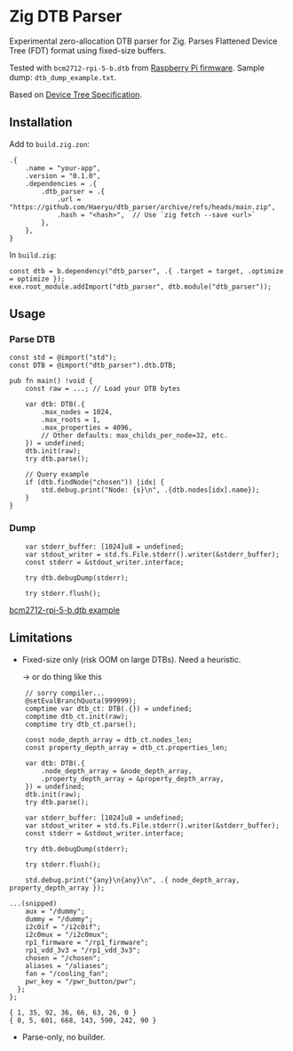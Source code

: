 # Zig DTB Parser

Experimental zero-allocation DTB parser for Zig. Parses Flattened Device Tree (FDT) format using fixed-size buffers.

Tested with `bcm2712-rpi-5-b.dtb` from [Raspberry Pi firmware](https://github.com/raspberrypi/firmware). Sample dump: `dtb_dump_example.txt`.

Based on [Device Tree Specification](https://devicetree-specification.readthedocs.io/en/stable/flattened-format.html).

## Installation
Add to `build.zig.zon`:
```zig
.{
    .name = "your-app",
    .version = "0.1.0",
    .dependencies = .{
        .dtb_parser = .{
            .url = "https://github.com/Haeryu/dtb_parser/archive/refs/heads/main.zip",
            .hash = "<hash>",  // Use `zig fetch --save <url>`
        },
    },
}
```

In `build.zig`:
```zig
const dtb = b.dependency("dtb_parser", .{ .target = target, .optimize = optimize });
exe.root_module.addImport("dtb_parser", dtb.module("dtb_parser"));
```

## Usage
### Parse DTB
```zig
const std = @import("std");
const DTB = @import("dtb_parser").dtb.DTB;

pub fn main() !void {
    const raw = ...; // Load your DTB bytes

    var dtb: DTB(.{
        .max_nodes = 1024,
        .max_roots = 1,
        .max_properties = 4096,
        // Other defaults: max_childs_per_node=32, etc.
    }) = undefined;
    dtb.init(raw);
    try dtb.parse();

    // Query example
    if (dtb.findNode("chosen")) |idx| {
        std.debug.print("Node: {s}\n", .{dtb.nodes[idx].name});
    }
}
```

### Dump
```zig
    var stderr_buffer: [1024]u8 = undefined;
    var stdout_writer = std.fs.File.stderr().writer(&stderr_buffer);
    const stderr = &stdout_writer.interface;

    try dtb.debugDump(stderr);

    try stderr.flush();
```

[bcm2712-rpi-5-b.dtb example](https://github.com/Haeryu/dtb_parser/blob/5755a7b57160ccc1fb70449c401a5de847dd3ba8/dtb_dump_example.txt)

## Limitations
- Fixed-size only (risk OOM on large DTBs). Need a heuristic.

     -> or do thing like this
``` zig
    // sorry compiler...
    @setEvalBranchQuota(999999);
    comptime var dtb_ct: DTB(.{}) = undefined;
    comptime dtb_ct.init(raw);
    comptime try dtb_ct.parse();

    const node_depth_array = dtb_ct.nodes_len;
    const property_depth_array = dtb_ct.properties_len;

    var dtb: DTB(.{
        .node_depth_array = &node_depth_array,
        .property_depth_array = &property_depth_array,
    }) = undefined;
    dtb.init(raw);
    try dtb.parse();

    var stderr_buffer: [1024]u8 = undefined;
    var stdout_writer = std.fs.File.stderr().writer(&stderr_buffer);
    const stderr = &stdout_writer.interface;

    try dtb.debugDump(stderr);

    try stderr.flush();

    std.debug.print("{any}\n{any}\n", .{ node_depth_array, property_depth_array });
```
```
...(snipped)
    aux = "/dummy";
    dummy = "/dummy";
    i2c0if = "/i2c0if";
    i2c0mux = "/i2c0mux";
    rp1_firmware = "/rp1_firmware";
    rp1_vdd_3v3 = "/rp1_vdd_3v3";
    chosen = "/chosen";
    aliases = "/aliases";
    fan = "/cooling_fan";
    pwr_key = "/pwr_button/pwr";
  };
};

{ 1, 35, 92, 36, 66, 63, 26, 0 }
{ 0, 5, 601, 668, 143, 590, 242, 90 }
```

- Parse-only, no builder.